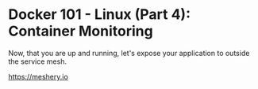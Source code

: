 # Docker 101 - Linux (Part 4): Container Monitoring
Now, that you are up and running, let's expose your application to outside the service mesh.

https://meshery.io
